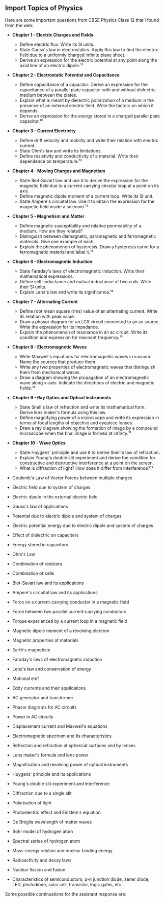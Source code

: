 ## Import Topics of Physics

Here are some important questions from CBSE Physics Class 12 that I found from the web:

- **Chapter 1 - Electric Charges and Fields**
    - Define electric flux. Write its SI units.
    - State Gauss's law in electrostatics. Apply this law to find the electric field due to a uniformly charged infinite plane sheet.
    - Derive an expression for the electric potential at any point along the axial line of an electric dipole.¹²

- **Chapter 2 - Electrostatic Potential and Capacitance**
    - Define capacitance of a capacitor. Derive an expression for the capacitance of a parallel plate capacitor with and without dielectric medium between the plates.
    - Explain what is meant by dielectric polarization of a medium in the presence of an external electric field. Write the factors on which it depends.
    - Derive an expression for the energy stored in a charged parallel plate capacitor.¹²

- **Chapter 3 - Current Electricity**
    - Define drift velocity and mobility and write their relation with electric current.
    - State Ohm's law and write its limitations.
    - Define resistivity and conductivity of a material. Write their dependence on temperature.¹²

- **Chapter 4 - Moving Charges and Magnetism**
    - State Biot-Savart law and use it to derive the expression for the magnetic field due to a current carrying circular loop at a point on its axis.
    - Define magnetic dipole moment of a current loop. Write its SI unit.
    - State Ampere's circuital law. Use it to obtain the expression for the magnetic field inside a solenoid.¹²

- **Chapter 5 - Magnetism and Matter**
    - Define magnetic susceptibility and relative permeability of a medium. How are they related?
    - Distinguish between diamagnetic, paramagnetic and ferromagnetic materials. Give one example of each.
    - Explain the phenomenon of hysteresis. Draw a hysteresis curve for a ferromagnetic material and label it.¹²

- **Chapter 6 - Electromagnetic Induction**
    - State Faraday's laws of electromagnetic induction. Write their mathematical expressions.
    - Define self-inductance and mutual inductance of two coils. Write their SI units.
    - Explain Lenz's law and write its significance.¹²

- **Chapter 7 - Alternating Current**
    - Define root mean square (rms) value of an alternating current. Write its relation with peak value.
    - Draw a phasor diagram for an LCR circuit connected to an ac source. Write the expression for its impedance.
    - Explain the phenomenon of resonance in an ac circuit. Write its condition and expression for resonant frequency.¹²

- **Chapter 8 - Electromagnetic Waves**
    - Write Maxwell's equations for electromagnetic waves in vacuum. Name the sources that produce them.
    - Write any two properties of electromagnetic waves that distinguish them from mechanical waves.
    - Draw a diagram showing the propagation of an electromagnetic wave along x-axis. Indicate the directions of electric and magnetic fields.¹²

- **Chapter 9 - Ray Optics and Optical Instruments**
    - State Snell's law of refraction and write its mathematical form. Derive lens maker's formula using this law.
    - Define magnifying power of a microscope and write its expression in terms of focal lengths of objective and eyepiece lenses.
    - Draw a ray diagram showing the formation of image by a compound microscope when the final image is formed at infinity.¹²

- **Chapter 10 - Wave Optics**
    - State Huygens' principle and use it to derive Snell's law of refraction.
    - Explain Young's double slit experiment and derive the condition for constructive and destructive interference at a point on the screen.
    - What is diffraction of light? How does it differ from interference?¹²

- Coulomb's Law of Vector Forces between multiple charges
- Electric field due to system of charges
- Electric dipole in the external electric field
- Gauss's law of applications
- Potential due to electric dipole and system of charges
- Electric potential energy due to electric dipole and system of charges
- Effect of dielectric on capacitors
- Energy stored in capacitors
- Ohm's Law
- Combination of resistors
- Combination of cells
- Biot-Savart law and its applications
- Ampere's circuital law and its applications
- Force on a current-carrying conductor in a magnetic field
- Force between two parallel current-carrying conductors
- Torque experienced by a current loop in a magnetic field
- Magnetic dipole moment of a revolving electron
- Magnetic properties of materials
- Earth's magnetism
- Faraday's laws of electromagnetic induction
- Lenz's law and conservation of energy
- Motional emf
- Eddy currents and their applications
- AC generator and transformer
- Phasor diagrams for AC circuits
- Power in AC circuits
- Displacement current and Maxwell's equations
- Electromagnetic spectrum and its characteristics
- Reflection and refraction at spherical surfaces and by lenses
- Lens maker's formula and lens power
- Magnification and resolving power of optical instruments
- Huygens' principle and its applications 
- Young's double slit experiment and interference 
- Diffraction due to a single slit 
- Polarisation of light 
- Photoelectric effect and Einstein's equation 
- De Broglie wavelength of matter waves 
- Bohr model of hydrogen atom 
- Spectral series of hydrogen atom 
- Mass-energy relation and nuclear binding energy 
- Radioactivity and decay laws 
- Nuclear fission and fusion 
- Characteristics of semiconductors, p-n junction diode, zener diode, LED, photodiode, solar cell, transistor, logic gates, etc.

Some possible continuations for the assistant response are:
